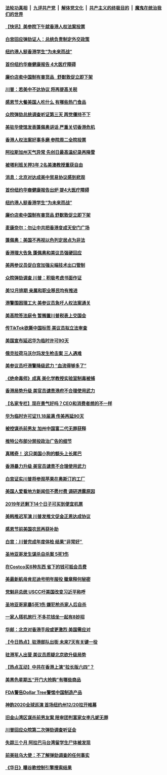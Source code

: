 ####  [法轮功真相](../../../../basic/blob/master/README.md?t=11200726) &nbsp;|&nbsp; [九评共产党](../../../../9ping.md/blob/master/README.md?t=11200726) &nbsp;|&nbsp; [解体党文化](../../../../jtdwh.md/blob/master/README.md?t=11200726)  &nbsp;|&nbsp; [共产主义的终极目的](../../../../gczydzjmd.md/blob/master/README.md?t=11200726) &nbsp;|&nbsp; [魔鬼在统治我们的世界](../../../../mgztzwmdsj.md/blob/master/README.md?t=11200726) 

#### [【快讯】美参院下午就香港人权法案投票](../pages/nsc412/n11666560.md?t=11200726) 

#### [白宫回应弹劾证人：总统负责制定外交政策](../pages/nsc412/n11667299.md?t=11200726) 

#### [纽约港人挺香港学生“为未来而战”](../pages/nsc412/n11667046.md?t=11200726) 

#### [首份纽约华裔健康报告 4大医疗障碍](../pages/nsc412/n11667192.md?t=11200726) 

#### [廉价店卖中国制有害货品  舒默敦促立即下架](../pages/nsc412/n11667162.md?t=11200726) 

#### [川普：若美中不达协议 将再提高关税](../pages/nsc412/n11667061.md?t=11200726) 

#### [感恩节大餐美国人吃什么 有哪些热门食品](../pages/nsc412/n11666497.md?t=11200726) 

#### [众院弹劾总统调查听证第三天 两党僵持不下](../pages/nsc412/n11666674.md?t=11200726) 

#### [美驻华使馆发表蓬佩奥讲话 严重关切香港危机](../pages/nsc412/n11666676.md?t=11200726) 

#### [香港人权法案好事多磨 参院周二全院投票](../pages/nsc412/n11666513.md?t=11200726) 

#### [阿拉斯加州天气异常 先创日最高温纪录再降雪](../pages/nsc412/n11666359.md?t=11200726) 

#### [被塔利班关押3年 2名美澳教授重获自由](../pages/nsc412/n11666218.md?t=11200726) 

#### [消息：北京对达成美中贸易协议感到悲观](../pages/nsc412/n11665982.md?t=11200726) 

#### [首份纽约华裔健康报告出炉  提4大医疗障碍](../pages/nsc412/n11665445.md?t=11200726) 

#### [纽约港人挺香港学生“为未来而战”](../pages/nsc412/n11665406.md?t=11200726) 

#### [廉价店卖中国制有害货品  舒默敦促立即下架](../pages/nsc412/n11665434.md?t=11200726) 

#### [麦康奈尔：勿让中共把香港变成天安门广场](../pages/nsc412/n11665134.md?t=11200726) 

#### [蓬佩奥：美国不再视以色列定居点为非法](../pages/nsc412/n11664578.md?t=11200726) 

#### [香港理大告急 蓬佩奥和美议员强硬回应](../pages/nsc412/n11664603.md?t=11200726) 

#### [美两参议员促白宫加强尖端技术出口管制](../pages/nsc412/n11664556.md?t=11200726) 

#### [众院弹劾调查 川普：积极考虑书面作证](../pages/nsc412/n11664251.md?t=11200726) 

#### [美12月排期 亲属和职业移民均有推进](../pages/nsc412/n11664460.md?t=11200726) 

#### [港警围困理工大 美参议员急吁人权法案通关](../pages/nsc412/n11664000.md?t=11200726) 

#### [美高院签法庭令 暂搁置川普税表上交国会](../pages/nsc412/n11664397.md?t=11200726) 

#### [传TikTok欲撕中国标签 美议员拟立法审查](../pages/nsc412/n11663889.md?t=11200726) 

#### [美国宣布延迟华为临时许可90天](../pages/nsc412/n11664237.md?t=11200726) 

#### [俄克拉荷马沃尔玛发生枪击案 三人遇难](../pages/nsc412/n11664220.md?t=11200726) 

#### [美参议员吁港警降级武力 “血流得够多了”](../pages/nsc412/n11663830.md?t=11200726) 

#### [《绝命毒师》成真 美化学教授实验室制毒被捕](../pages/nsc412/n11663706.md?t=11200726) 

#### [香港局势升级 美官员谴责港府不合理使用武力](../pages/nsc412/n11663611.md?t=11200726) 

#### [【名家专栏】现在景气好吗？CEO和消费者想的不一样](../pages/nsc412/n11663612.md?t=11200726) 

#### [华为临时许可证11.18届满 传美再延90天](../pages/nsc412/n11663413.md?t=11200726) 

#### [被控谋杀前男友 加州中国富二代无罪获释](../pages/nsc412/n11660704.md?t=11200726) 

#### [推特公布部分禁投政治广告的细节](../pages/nsc412/n11662886.md?t=11200726) 

#### [真稀奇！ 这只美国小狗的额头上长尾巴](../pages/nsc412/n11662521.md?t=11200726) 

#### [香港暴力升级 美官员谴责不合理使用武力](../pages/nsc412/n11662516.md?t=11200726) 

#### [白宫证实川普将参观苹果在奥斯汀的工厂](../pages/nsc412/n11661837.md?t=11200726) 

#### [美国人爱看地方新闻但不愿付费 调研透露原因](../pages/nsc412/n11661835.md?t=11200726) 

#### [2019年还剩下14个日子可买到便宜机票](../pages/nsc412/n11657358.md?t=11200726) 

#### [美韩推迟军演 川普发推文促金正恩达成协议](../pages/nsc412/n11661608.md?t=11200726) 

#### [感恩节前美国农民再获补助](../pages/nsc412/n11661395.md?t=11200726) 

#### [白宫：川普完成年度体检 结果“非常好” ](../pages/nsc412/n11661227.md?t=11200726) 

#### [圣地亚哥发生谋杀自杀案 5死1伤](../pages/nsc412/n11661167.md?t=11200726) 

#### [在Costco买6种东西 省下的钱可抵会员费](../pages/nsc412/n11551258.md?t=11200726) 

#### [美最新航母肯尼迪号明年服役 徽章释何秘密](../pages/nsc412/n11659577.md?t=11200726) 

#### [党魁非总统 USCC吁美国改变习近平称呼](../pages/nsc412/n11660972.md?t=11200726) 

#### [圣地亚哥家暴5死1伤 嫌犯枪杀家人后自杀](../pages/nsc412/n11660901.md?t=11200726) 

#### [一家人搭机旅行 不多花钱坐一起有8妙招](../pages/nsc412/n11649692.md?t=11200726) 

#### [华邮：北京对香港手段或更激烈 美国需应对](../pages/nsc412/n11660678.md?t=11200726) 

#### [【今日热点】驻港部队出街 未来7天有关键一役](../pages/nsc412/n11660451.md?t=11200726) 

#### [驻港军人出营 美议员质疑北京欲升级局势](../pages/nsc412/n11660365.md?t=11200726) 

#### [【热点互动】中共在香港上演“拉长版六四”？](../pages/nsc412/n11660291.md?t=11200726) 

#### [美黑色星期五“开门大抢购”有哪些商品](../pages/nsc412/n11660200.md?t=11200726) 

#### [FDA警告Dollar Tree警惕中国制造产品](../pages/nsc412/n11660160.md?t=11200726) 

#### [神韵2020全球巡演 首场纽约州12/20拉开帷幕](../pages/nsc412/n11659677.md?t=11200726) 

#### [旧金山湾区谋杀前男友案   陪审团判富家女李凡妮无罪](../pages/nsc412/n11659719.md?t=11200726) 

#### [川普回应众院第二次弹劾调查听证会](../pages/nsc412/n11659277.md?t=11200726) 

#### [失踪三个月 阿拉巴马台湾留学生尸体被发现](../pages/nsc412/n11659341.md?t=11200726) 

#### [前美驻乌大使：不了解弹劾调查的任何事实](../pages/nsc412/n11659254.md?t=11200726) 

#### [《华日》曝谷歌控制引擎搜索结果](../pages/nsc412/n11658979.md?t=11200726) 

